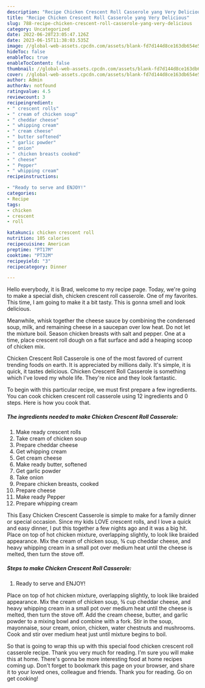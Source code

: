 ```yaml
---
description: "Recipe Chicken Crescent Roll Casserole yang Very Delicious"
title: "Recipe Chicken Crescent Roll Casserole yang Very Delicious"
slug: 788-recipe-chicken-crescent-roll-casserole-yang-very-delicious
category: Uncategorized
date: 2022-06-28T23:05:47.126Z
date: 2023-06-15T11:38:03.535Z
image: //global-web-assets.cpcdn.com/assets/blank-fd7d144d8ce163db654e5a02c40b08a2775adb7897d16e4062681dc7e1b2800f.png
hideToc: false
enableToc: true
enableTocContent: false
thumbnail: //global-web-assets.cpcdn.com/assets/blank-fd7d144d8ce163db654e5a02c40b08a2775adb7897d16e4062681dc7e1b2800f.png
cover: //global-web-assets.cpcdn.com/assets/blank-fd7d144d8ce163db654e5a02c40b08a2775adb7897d16e4062681dc7e1b2800f.png
author: Admin
authorAv: notfound
ratingvalue: 4.5
reviewcount: 3
recipeingredient:
- " crescent rolls"
- " cream of chicken soup"
- " cheddar cheese"
- " whipping cream"
- " cream cheese"
- " butter softened"
- " garlic powder"
- " onion"
- " chicken breasts cooked"
- " cheese"
- " Pepper"
- " whipping cream"
recipeinstructions:

- "Ready to serve and ENJOY!"
categories:
- Recipe
tags:
- chicken
- crescent
- roll

katakunci: chicken crescent roll 
nutrition: 105 calories
recipecuisine: American
preptime: "PT17M"
cooktime: "PT32M"
recipeyield: "3"
recipecategory: Dinner

---
```



Hello everybody, it is Brad, welcome to my recipe page. Today, we're going to make a special dish, chicken crescent roll casserole. One of my favorites. This time, I am going to make it a bit tasty. This is gonna smell and look delicious.

Meanwhile, whisk together the cheese sauce by combining the condensed soup, milk, and remaining cheese in a saucepan over low heat. Do not let the mixture boil. Season chicken breasts with salt and pepper. One at a time, place crescent roll dough on a flat surface and add a heaping scoop of chicken mix.

Chicken Crescent Roll Casserole is one of the most favored of current trending foods on earth. It is appreciated by millions daily. It's simple, it is quick, it tastes delicious. Chicken Crescent Roll Casserole is something which I've loved my whole life. They're nice and they look fantastic.


To begin with this particular recipe, we must first prepare a few ingredients. You can cook chicken crescent roll casserole using 12 ingredients and 0 steps. Here is how you cook that.

<!--inarticleads1-->

##### The ingredients needed to make Chicken Crescent Roll Casserole:

1. Make ready  crescent rolls
1. Take  cream of chicken soup
1. Prepare  cheddar cheese
1. Get  whipping cream
1. Get  cream cheese
1. Make ready  butter, softened
1. Get  garlic powder
1. Take  onion
1. Prepare  chicken breasts, cooked
1. Prepare  cheese
1. Make ready  Pepper
1. Prepare  whipping cream


This Easy Chicken Crescent Casserole is simple to make for a family dinner or special occasion. Since my kids LOVE crescent rolls, and I love a quick and easy dinner, I put this together a few nights ago and it was a big hit. Place on top of hot chicken mixture, overlapping slightly, to look like braided appearance. Mix the cream of chicken soup, ¾ cup cheddar cheese, and heavy whipping cream in a small pot over medium heat until the cheese is melted, then turn the stove off. 

<!--inarticleads2-->

##### Steps to make Chicken Crescent Roll Casserole:


1. Ready to serve and ENJOY!

Place on top of hot chicken mixture, overlapping slightly, to look like braided appearance. Mix the cream of chicken soup, ¾ cup cheddar cheese, and heavy whipping cream in a small pot over medium heat until the cheese is melted, then turn the stove off. Add the cream cheese, butter, and garlic powder to a mixing bowl and combine with a fork. Stir in the soup, mayonnaise, sour cream, onion, chicken, water chestnuts and mushrooms. Cook and stir over medium heat just until mixture begins to boil. 

So that is going to wrap this up with this special food chicken crescent roll casserole recipe. Thank you very much for reading. I'm sure you will make this at home. There's gonna be more interesting food at home recipes coming up. Don't forget to bookmark this page on your browser, and share it to your loved ones, colleague and friends. Thank you for reading. Go on get cooking!
